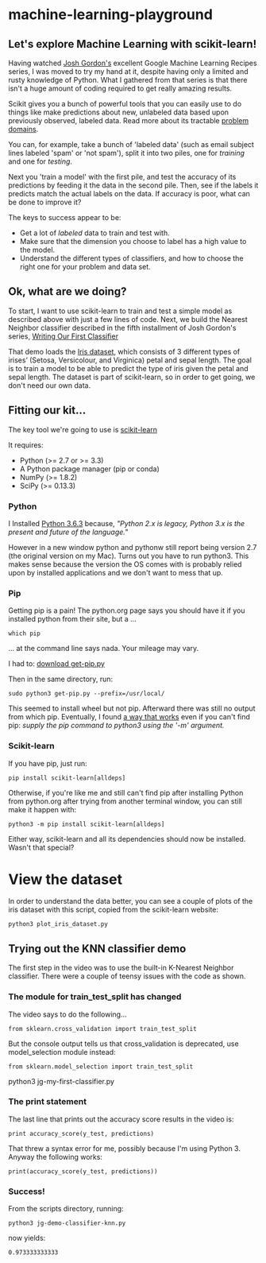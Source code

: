 # machine-learning-playground
## Let's explore Machine Learning with scikit-learn!

Having watched [Josh Gordon's](https://twitter.com/random_forests) excellent 
Google Machine Learning Recipes series, I was moved to try my hand at it, despite having only 
a limited and rusty knowledge of Python. What I gathered from that series is that there isn't 
a huge amount of coding required to get really amazing results. 

Scikit gives you a bunch of powerful tools that you can easily use to do things like make predictions about 
new, unlabeled data based upon previously observed, labeled data. Read more about its tractable 
[problem domains](http://scikit-learn.org/stable/tutorial/basic/tutorial.html).

You can, for example, take a bunch of 'labeled data' (such as email subject lines labeled 'spam' or 'not spam'), 
split it into two piles, one for _training_ and one for _testing_. 

Next you 'train a model' with the first pile, and test the accuracy of its predictions by feeding it 
the data in the second pile. Then, see if the labels it predicts match the actual labels on the data. 
If accuracy is poor, what can be done to improve it?

The keys to success appear to be: 

* Get a lot of _labeled_ data to train and test with. 
* Make sure that the dimension you choose to label has a high value to the model. 
* Understand the different types of classifiers, and how to choose the right one for your problem and data set.

## Ok, what are we doing?
To start, I want to use scikit-learn to train and test a simple model as described above with just a few lines of code.
Next, we build the Nearest Neighbor classifier described in the fifth installment of 
Josh Gordon's series, [Writing Our First Classifier](https://youtu.be/AoeEHqVSNOw) 

That demo loads the [Iris dataset](http://scikit-learn.org/stable/auto_examples/datasets/plot_iris_dataset.html), which 
consists of 3 different types of irises’ (Setosa, Versicolour, and Virginica) petal and sepal length. The goal is to train 
a model to be able to predict the type of iris given the petal and sepal length. The dataset is part of scikit-learn, so 
in order to get going, we don't need our own data. 

## Fitting our kit...

The key tool we're going to use is [scikit-learn](http://scikit-learn.org/stable/install.html)

It requires:

  * Python (>= 2.7 or >= 3.3)
  * A Python package manager (pip or conda)
  * NumPy (>= 1.8.2)
  * SciPy (>= 0.13.3)

### Python
I Installed [Python 3.6.3](https://www.python.org/downloads/) because, _"Python 2.x is legacy, Python 3.x is the present and future of the language."_

However in a new window python and pythonw still report being version 2.7 (the original version on my Mac).
Turns out you have to run python3. This makes sense because the version the OS comes with is probably relied 
upon by installed applications and we don't want to mess that up.

### Pip
Getting pip is a pain! The python.org page says you should have it if you installed python from their site, 
but a ...

```
which pip
```

... at the command line says nada. Your mileage may vary. 

I had to: [download get-pip.py](https://packaging.python.org/tutorials/installing-packages/)

Then in the same directory, run:
 
```
sudo python3 get-pip.py --prefix=/usr/local/ 
```

This seemed to install wheel but not pip. Afterward there was still no output from which pip. 
Eventually, I found [a way that works](https://stackoverflow.com/a/24151884/203704) even if 
you can't find pip: _supply the pip command to python3 using the '-m' argument._

### Scikit-learn
If you have pip, just run:

```
pip install scikit-learn[alldeps]
```

Otherwise, if you're like me and still can't find pip after installing Python from python.org
after trying from another terminal window, you can still make it happen with:


```
python3 -m pip install scikit-learn[alldeps]
```


Either way, scikit-learn and all its dependencies should now be installed. Wasn't that special?


# View the dataset
In order to understand the data better, you can see a couple of plots of the iris dataset with this script, copied from the scikit-learn website:

```
python3 plot_iris_dataset.py
```

## Trying out the KNN classifier demo
The first step in the video was to use the built-in K-Nearest Neighbor classifier. 
There were a couple of teensy issues with the code as shown.

### The module for train_test_split has changed
The video says to do the following...

```
from sklearn.cross_validation import train_test_split
```

But the console output tells us that cross_validation is deprecated, use model_selection module instead:

```
from sklearn.model_selection import train_test_split
```

python3 jg-my-first-classifier.py 

### The print statement
The last line that prints out the accuracy score results in the video is:

```
print accuracy_score(y_test, predictions)
```

That threw a syntax error for me, possibly because I'm using Python 3. Anyway the following works:

```
print(accuracy_score(y_test, predictions))
```

### Success!
From the scripts directory, running:

```
python3 jg-demo-classifier-knn.py 
```


now yields: 

```
0.973333333333
```
